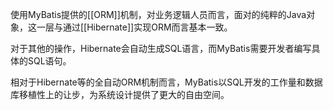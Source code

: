 使用MyBatis提供的[[ORM]]机制，对业务逻辑人员而言，面对的纯粹的Java对象，这一层与通过[[Hibernate]]实现ORM而言基本一致。

对于其他的操作，Hibernate会自动生成SQL语言，而MyBatis需要开发者编写具体的SQL语句。

相对于Hibernate等的全自动ORM机制而言，MyBatis以SQL开发的工作量和数据库移植性上的让步，为系统设计提供了更大的自由空间。